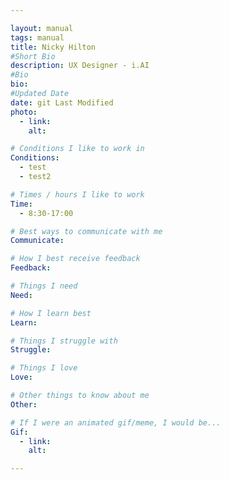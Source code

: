 ```yaml
---

layout: manual
tags: manual
title: Nicky Hilton
#Short Bio 
description: UX Designer - i.AI
#Bio
bio: 
#Updated Date
date: git Last Modified
photo:
  - link: 
    alt:

# Conditions I like to work in
Conditions:
  - test
  - test2

# Times / hours I like to work
Time:
  - 8:30-17:00

# Best ways to communicate with me
Communicate:

# How I best receive feedback
Feedback:

# Things I need
Need:

# How I learn best
Learn:

# Things I struggle with
Struggle:

# Things I love
Love:

# Other things to know about me
Other:

# If I were an animated gif/meme, I would be...
Gif:
  - link: 
    alt: 

---
```

